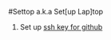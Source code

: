 #Settop a.k.a Set[up Lap]top

1. Set up [ssh key for github](https://help.github.com/articles/which-remote-url-should-i-use/#cloning-with-ssh-urls)






